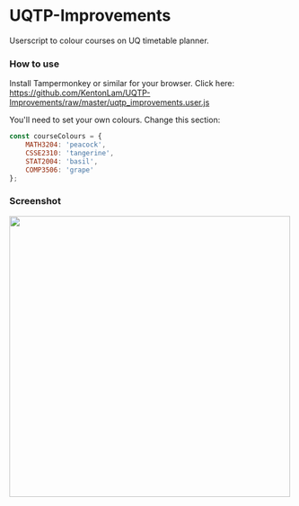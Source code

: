 # UQTP-Improvements
Userscript to colour courses on UQ timetable planner.

### How to use
Install Tampermonkey or similar for your browser. Click here: https://github.com/KentonLam/UQTP-Improvements/raw/master/uqtp_improvements.user.js

You'll need to set your own colours. Change this section:
```javascript
const courseColours = {
    MATH3204: 'peacock',
    CSSE2310: 'tangerine',
    STAT2004: 'basil',
    COMP3506: 'grape'
};
```
### Screenshot
<img src="https://i.imgur.com/VvMsmqB.png" height=500>

